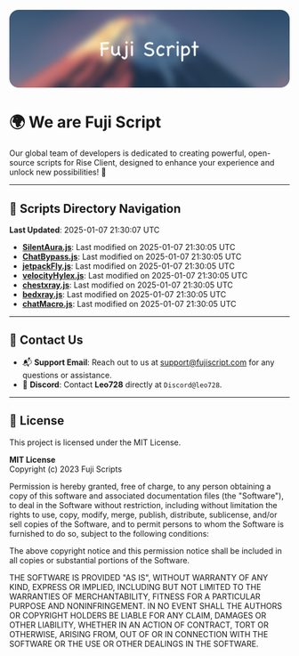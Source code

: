 ![Banner](.github/b.webp)

# 🌍 **We are Fuji Script**

Our global team of developers is dedicated to creating powerful, open-source scripts for Rise Client, designed to enhance your experience and unlock new possibilities! 🌟

---
<!-- SCRIPTS_NAVIGATION_START -->
## 📂 **Scripts Directory Navigation**

**Last Updated**: 2025-01-07 21:30:07 UTC

- **[SilentAura.js](scripts/SilentAura.js)**: Last modified on 2025-01-07 21:30:05 UTC
- **[ChatBypass.js](scripts/ChatBypass.js)**: Last modified on 2025-01-07 21:30:05 UTC
- **[jetpackFly.js](scripts/jetpackFly.js)**: Last modified on 2025-01-07 21:30:05 UTC
- **[velocityHylex.js](scripts/velocityHylex.js)**: Last modified on 2025-01-07 21:30:05 UTC
- **[chestxray.js](scripts/chestxray.js)**: Last modified on 2025-01-07 21:30:05 UTC
- **[bedxray.js](scripts/bedxray.js)**: Last modified on 2025-01-07 21:30:05 UTC
- **[chatMacro.js](scripts/chatMacro.js)**: Last modified on 2025-01-07 21:30:05 UTC

<!-- SCRIPTS_NAVIGATION_END -->

---

## 💬 **Contact Us**  
- 📬 **Support Email**: Reach out to us at [support@fujiscript.com](mailto:support@fujiscript.com) for any questions or assistance.  
- 💬 **Discord**: Contact **Leo728** directly at `Discord@leo728`.

---

## 📜 **License**

This project is licensed under the MIT License.  

**MIT License**  
Copyright (c) 2023 Fuji Scripts  

Permission is hereby granted, free of charge, to any person obtaining a copy of this software and associated documentation files (the "Software"), to deal in the Software without restriction, including without limitation the rights to use, copy, modify, merge, publish, distribute, sublicense, and/or sell copies of the Software, and to permit persons to whom the Software is furnished to do so, subject to the following conditions:  

The above copyright notice and this permission notice shall be included in all copies or substantial portions of the Software.  

THE SOFTWARE IS PROVIDED "AS IS", WITHOUT WARRANTY OF ANY KIND, EXPRESS OR IMPLIED, INCLUDING BUT NOT LIMITED TO THE WARRANTIES OF MERCHANTABILITY, FITNESS FOR A PARTICULAR PURPOSE AND NONINFRINGEMENT. IN NO EVENT SHALL THE AUTHORS OR COPYRIGHT HOLDERS BE LIABLE FOR ANY CLAIM, DAMAGES OR OTHER LIABILITY, WHETHER IN AN ACTION OF CONTRACT, TORT OR OTHERWISE, ARISING FROM, OUT OF OR IN CONNECTION WITH THE SOFTWARE OR THE USE OR OTHER DEALINGS IN THE SOFTWARE.  
